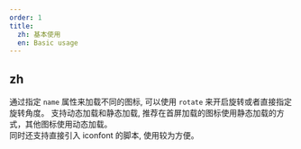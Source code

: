 ```yaml
---
order: 1
title:
  zh: 基本使用
  en: Basic usage
---
```


## zh

通过指定 `name` 属性来加载不同的图标, 可以使用 `rotate` 来开启旋转或者直接指定旋转角度。
支持动态加载和静态加载, 推荐在首屏加载的图标使用静态加载的方式，其他图标使用动态加载。  
同时还支持直接引入 iconfont 的脚本, 使用较为方便。
